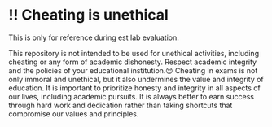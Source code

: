 # !! Cheating is unethical
This is only for reference during est lab evaluation.

This repository is not intended to be used for unethical activities, including cheating or any form of academic dishonesty.
Respect academic integrity and the policies of your educational institution.😌
Cheating in exams is not only immoral and unethical, but it also undermines the value and integrity of education. It is important to prioritize honesty and integrity in all aspects of our lives, including academic pursuits. It is always better to earn success through hard work and dedication rather than taking shortcuts that compromise our values and principles.
